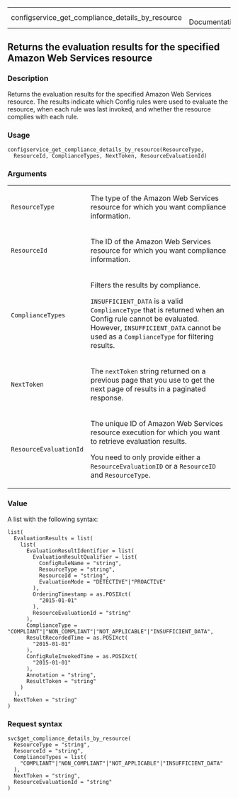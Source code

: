 <table style="width: 100%;">
<tbody>
<tr class="odd">
<td>configservice_get_compliance_details_by_resource</td>
<td style="text-align: right;">R Documentation</td>
</tr>
</tbody>
</table>

## Returns the evaluation results for the specified Amazon Web Services resource

### Description

Returns the evaluation results for the specified Amazon Web Services
resource. The results indicate which Config rules were used to evaluate
the resource, when each rule was last invoked, and whether the resource
complies with each rule.

### Usage

    configservice_get_compliance_details_by_resource(ResourceType,
      ResourceId, ComplianceTypes, NextToken, ResourceEvaluationId)

### Arguments

<table>
<colgroup>
<col style="width: 35%" />
<col style="width: 65%" />
</colgroup>
<tbody>
<tr class="odd">
<td><code
id="configservice_get_compliance_details_by_resource_:_ResourceType">ResourceType</code></td>
<td><p>The type of the Amazon Web Services resource for which you want
compliance information.</p></td>
</tr>
<tr class="even">
<td><code
id="configservice_get_compliance_details_by_resource_:_ResourceId">ResourceId</code></td>
<td><p>The ID of the Amazon Web Services resource for which you want
compliance information.</p></td>
</tr>
<tr class="odd">
<td><code
id="configservice_get_compliance_details_by_resource_:_ComplianceTypes">ComplianceTypes</code></td>
<td><p>Filters the results by compliance.</p>
<p><code>INSUFFICIENT_DATA</code> is a valid <code>ComplianceType</code>
that is returned when an Config rule cannot be evaluated. However,
<code>INSUFFICIENT_DATA</code> cannot be used as a
<code>ComplianceType</code> for filtering results.</p></td>
</tr>
<tr class="even">
<td><code
id="configservice_get_compliance_details_by_resource_:_NextToken">NextToken</code></td>
<td><p>The <code>nextToken</code> string returned on a previous page
that you use to get the next page of results in a paginated
response.</p></td>
</tr>
<tr class="odd">
<td><code
id="configservice_get_compliance_details_by_resource_:_ResourceEvaluationId">ResourceEvaluationId</code></td>
<td><p>The unique ID of Amazon Web Services resource execution for which
you want to retrieve evaluation results.</p>
<p>You need to only provide either a <code>ResourceEvaluationID</code>
or a <code>ResourceID </code>and <code>ResourceType</code>.</p></td>
</tr>
</tbody>
</table>

### Value

A list with the following syntax:

    list(
      EvaluationResults = list(
        list(
          EvaluationResultIdentifier = list(
            EvaluationResultQualifier = list(
              ConfigRuleName = "string",
              ResourceType = "string",
              ResourceId = "string",
              EvaluationMode = "DETECTIVE"|"PROACTIVE"
            ),
            OrderingTimestamp = as.POSIXct(
              "2015-01-01"
            ),
            ResourceEvaluationId = "string"
          ),
          ComplianceType = "COMPLIANT"|"NON_COMPLIANT"|"NOT_APPLICABLE"|"INSUFFICIENT_DATA",
          ResultRecordedTime = as.POSIXct(
            "2015-01-01"
          ),
          ConfigRuleInvokedTime = as.POSIXct(
            "2015-01-01"
          ),
          Annotation = "string",
          ResultToken = "string"
        )
      ),
      NextToken = "string"
    )

### Request syntax

    svc$get_compliance_details_by_resource(
      ResourceType = "string",
      ResourceId = "string",
      ComplianceTypes = list(
        "COMPLIANT"|"NON_COMPLIANT"|"NOT_APPLICABLE"|"INSUFFICIENT_DATA"
      ),
      NextToken = "string",
      ResourceEvaluationId = "string"
    )
